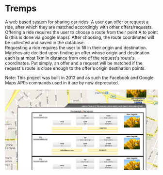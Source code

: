 # Tremps

A web based system for sharing car rides. A user can offer or request a ride, after which they are matched accordingly with other offers/requests.  
Offering a ride requires the user to choose a route from their point A to point B (this is done via google maps). After choosing, the route coordinates will be collected and saved in the database.  
Requesting a ride requires the user to fill in their origin and destination.  
Matches are decided upon finding an offer whose origin and destination each is at most 1km in distance from one of the request's route's coordinates. Put simply, an offer and a request will be matched if the request's route is close enough to the offer's origin destination points.

Note:
This project was built in 2013 and as such the Facebook and Google Maps API's commands used in it are by now deprecated.

![myTrempsPage](ReadMeImage.png)

